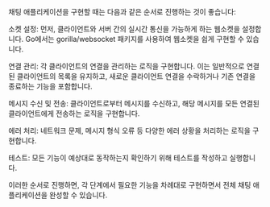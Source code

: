 채팅 애플리케이션을 구현할 때는 다음과 같은 순서로 진행하는 것이 좋습니다:

소켓 설정: 먼저, 클라이언트와 서버 간의 실시간 통신을 가능하게 하는 웹소켓을 설정합니다. Go에서는 gorilla/websocket 패키지를 사용하여 웹소켓을 쉽게 구현할 수 있습니다.

연결 관리: 각 클라이언트의 연결을 관리하는 로직을 구현합니다. 이는 일반적으로 연결된 클라이언트의 목록을 유지하고, 새로운 클라이언트 연결을 수락하거나 기존 연결을 종료하는 기능을 포함합니다.

메시지 수신 및 전송: 클라이언트로부터 메시지를 수신하고, 해당 메시지를 모든 연결된 클라이언트에게 전송하는 로직을 구현합니다.

에러 처리: 네트워크 문제, 메시지 형식 오류 등 다양한 에러 상황을 처리하는 로직을 구현합니다.

테스트: 모든 기능이 예상대로 동작하는지 확인하기 위해 테스트를 작성하고 실행합니다.

이러한 순서로 진행하면, 각 단계에서 필요한 기능을 차례대로 구현하면서 전체 채팅 애플리케이션을 완성할 수 있습니다.